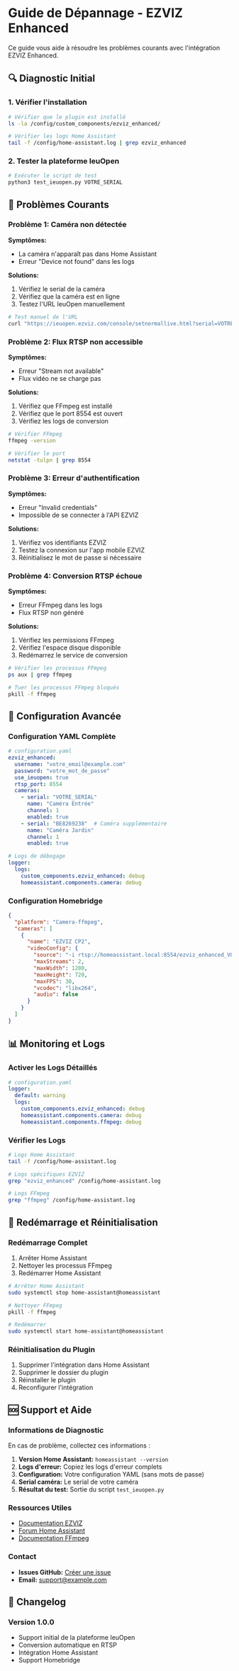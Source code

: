 # Guide de Dépannage - EZVIZ Enhanced

Ce guide vous aide à résoudre les problèmes courants avec l'intégration EZVIZ Enhanced.

## 🔍 Diagnostic Initial

### 1. Vérifier l'installation

```bash
# Vérifier que le plugin est installé
ls -la /config/custom_components/ezviz_enhanced/

# Vérifier les logs Home Assistant
tail -f /config/home-assistant.log | grep ezviz_enhanced
```

### 2. Tester la plateforme IeuOpen

```bash
# Exécuter le script de test
python3 test_ieuopen.py VOTRE_SERIAL
```

## 🚨 Problèmes Courants

### Problème 1: Caméra non détectée

**Symptômes:**
- La caméra n'apparaît pas dans Home Assistant
- Erreur "Device not found" dans les logs

**Solutions:**
1. Vérifiez le serial de la caméra
2. Vérifiez que la caméra est en ligne
3. Testez l'URL IeuOpen manuellement

```bash
# Test manuel de l'URL
curl "https://ieuopen.ezviz.com/console/setnormallive.html?serial=VOTRE_SERIAL&channelNo=1&addressType=1"
```

### Problème 2: Flux RTSP non accessible

**Symptômes:**
- Erreur "Stream not available"
- Flux vidéo ne se charge pas

**Solutions:**
1. Vérifiez que FFmpeg est installé
2. Vérifiez que le port 8554 est ouvert
3. Vérifiez les logs de conversion

```bash
# Vérifier FFmpeg
ffmpeg -version

# Vérifier le port
netstat -tulpn | grep 8554
```

### Problème 3: Erreur d'authentification

**Symptômes:**
- Erreur "Invalid credentials"
- Impossible de se connecter à l'API EZVIZ

**Solutions:**
1. Vérifiez vos identifiants EZVIZ
2. Testez la connexion sur l'app mobile EZVIZ
3. Réinitialisez le mot de passe si nécessaire

### Problème 4: Conversion RTSP échoue

**Symptômes:**
- Erreur FFmpeg dans les logs
- Flux RTSP non généré

**Solutions:**
1. Vérifiez les permissions FFmpeg
2. Vérifiez l'espace disque disponible
3. Redémarrez le service de conversion

```bash
# Vérifier les processus FFmpeg
ps aux | grep ffmpeg

# Tuer les processus FFmpeg bloqués
pkill -f ffmpeg
```

## 🔧 Configuration Avancée

### Configuration YAML Complète

```yaml
# configuration.yaml
ezviz_enhanced:
  username: "votre_email@example.com"
  password: "votre_mot_de_passe"
  use_ieuopen: true
  rtsp_port: 8554
  cameras:
    - serial: "VOTRE_SERIAL"
      name: "Caméra Entrée"
      channel: 1
      enabled: true
    - serial: "BE8269238"  # Caméra supplémentaire
      name: "Caméra Jardin"
      channel: 1
      enabled: true

# Logs de débogage
logger:
  logs:
    custom_components.ezviz_enhanced: debug
    homeassistant.components.camera: debug
```

### Configuration Homebridge

```json
{
  "platform": "Camera-ffmpeg",
  "cameras": [
    {
      "name": "EZVIZ CP2",
      "videoConfig": {
        "source": "-i rtsp://homeassistant.local:8554/ezviz_enhanced_VOTRE_SERIAL",
        "maxStreams": 2,
        "maxWidth": 1280,
        "maxHeight": 720,
        "maxFPS": 30,
        "vcodec": "libx264",
        "audio": false
      }
    }
  ]
}
```

## 📊 Monitoring et Logs

### Activer les Logs Détaillés

```yaml
# configuration.yaml
logger:
  default: warning
  logs:
    custom_components.ezviz_enhanced: debug
    homeassistant.components.camera: debug
    homeassistant.components.ffmpeg: debug
```

### Vérifier les Logs

```bash
# Logs Home Assistant
tail -f /config/home-assistant.log

# Logs spécifiques EZVIZ
grep "ezviz_enhanced" /config/home-assistant.log

# Logs FFmpeg
grep "ffmpeg" /config/home-assistant.log
```

## 🔄 Redémarrage et Réinitialisation

### Redémarrage Complet

1. Arrêter Home Assistant
2. Nettoyer les processus FFmpeg
3. Redémarrer Home Assistant

```bash
# Arrêter Home Assistant
sudo systemctl stop home-assistant@homeassistant

# Nettoyer FFmpeg
pkill -f ffmpeg

# Redémarrer
sudo systemctl start home-assistant@homeassistant
```

### Réinitialisation du Plugin

1. Supprimer l'intégration dans Home Assistant
2. Supprimer le dossier du plugin
3. Réinstaller le plugin
4. Reconfigurer l'intégration

## 🆘 Support et Aide

### Informations de Diagnostic

En cas de problème, collectez ces informations :

1. **Version Home Assistant:** `homeassistant --version`
2. **Logs d'erreur:** Copiez les logs d'erreur complets
3. **Configuration:** Votre configuration YAML (sans mots de passe)
4. **Serial caméra:** Le serial de votre caméra
5. **Résultat du test:** Sortie du script `test_ieuopen.py`

### Ressources Utiles

- [Documentation EZVIZ](https://support.ezviz.com/)
- [Forum Home Assistant](https://community.home-assistant.io/)
- [Documentation FFmpeg](https://ffmpeg.org/documentation.html)

### Contact

- **Issues GitHub:** [Créer une issue](https://github.com/votre-username/ha-ezviz-enhanced/issues)
- **Email:** support@example.com

## 📝 Changelog

### Version 1.0.0
- Support initial de la plateforme IeuOpen
- Conversion automatique en RTSP
- Intégration Home Assistant
- Support Homebridge
